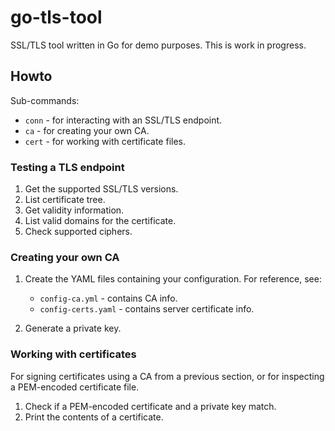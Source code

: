 # go-tls-tool

SSL/TLS tool written in Go for demo purposes. This is work in progress.

## Howto

Sub-commands:

- `conn` - for interacting with an SSL/TLS endpoint.
- `ca` - for creating your own CA.
- `cert` - for working with certificate files.

### Testing a TLS endpoint

1. Get the supported SSL/TLS versions.
2. List certificate tree.
3. Get validity information.
4. List valid domains for the certificate.
5. Check supported ciphers.

### Creating your own CA

1. Create the YAML files containing your configuration. For reference, see:

    - `config-ca.yml` - contains CA info.
    - `config-certs.yaml` - contains server certificate info.

2. Generate a private key.

### Working with certificates

For signing certificates using a CA from a previous section, or for inspecting a PEM-encoded certificate file.

1. Check if a PEM-encoded certificate and a private key match.
2. Print the contents of a certificate.
